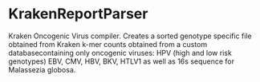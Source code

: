 # KrakenReportParser
Kraken Oncogenic Virus compiler.  Creates a sorted genotype specific file obtained from Kraken k-mer counts obtained from a custom databasecontaining
only oncogenic viruses: HPV (high and low risk genotypes) EBV, CMV, HBV, BKV, HTLV1 as well as 16s sequence for Malassezia globosa.
